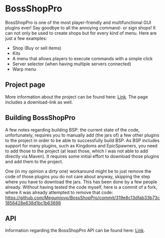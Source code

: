 # BossShopPro

BossShopPro is one of the most player-friendly and multifunctional GUI plugins ever! Say goodbye to all the annoying command- or sign shops!
It can not only be used to create shops but for every kind of menu. Here are just a few examples:
* Shop (Buy or sell items)
* Kits
* A menu that allows players to execute commands with a simple click
* Server selector (when having multiple servers connected)
* Warp menu


## Project page
More information about the project can be found here: [Link](https://www.spigotmc.org/resources/222/). The page includes a download-link as well.


## Building BossShopPro
A few notes regarding building BSP: the current state of the code, unfortunately, requires you to manually add (the jars of) a few other plugins to the project in order to be able to successfully build BSP. As BSP includes support for many plugins, such as Kingdoms and EpicSpawners, you need to add those to the project (at least those, which I was not able to add directly via Maven). It requires some initial effort to download those plugins and add them to the project. 

One (in my opinion a dirty one) workaround might be to just remove the code of those plugins you do not care about anyway, skipping the step where you have to download the jars. This has been done by a few people already. Without having tested the code myself, here is a commit of a fork, where it was already attempted to remove that code:
https://github.com/Megumiovo/BossShopPro/commit/319e8c13dfab33b73c1856428e638d1bc1b63698



## API
Information regarding the BossShopPro API can be found here: [Link](https://www.spigotmc.org/wiki/bossshoppro-api/).
